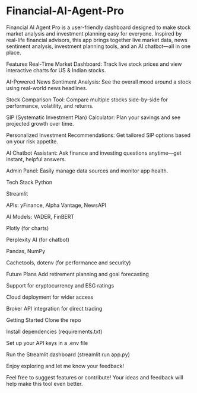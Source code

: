 # Financial-AI-Agent-Pro
Financial AI Agent Pro is a user-friendly dashboard designed to make stock market analysis and investment planning easy for everyone.
Inspired by real-life financial advisors, this app brings together live market data, news sentiment analysis, investment planning tools, and an AI chatbot—all in one place.

Features
Real-Time Market Dashboard: Track live stock prices and view interactive charts for US & Indian stocks.

AI-Powered News Sentiment Analysis: See the overall mood around a stock using real-world news headlines.

Stock Comparison Tool: Compare multiple stocks side-by-side for performance, volatility, and returns.

SIP (Systematic Investment Plan) Calculator: Plan your savings and see projected growth over time.

Personalized Investment Recommendations: Get tailored SIP options based on your risk appetite.

AI Chatbot Assistant: Ask finance and investing questions anytime—get instant, helpful answers.

Admin Panel: Easily manage data sources and monitor app health.

Tech Stack
Python

Streamlit

APIs: yFinance, Alpha Vantage, NewsAPI

AI Models: VADER, FinBERT

Plotly (for charts)

Perplexity AI (for chatbot)

Pandas, NumPy

Cachetools, dotenv (for performance and security)

Future Plans
Add retirement planning and goal forecasting

Support for cryptocurrency and ESG ratings

Cloud deployment for wider access

Broker API integration for direct trading

Getting Started
Clone the repo

Install dependencies (requirements.txt)

Set up your API keys in a .env file

Run the Streamlit dashboard (streamlit run app.py)

Enjoy exploring and let me know your feedback!

Feel free to suggest features or contribute!
Your ideas and feedback will help make this tool even better.
